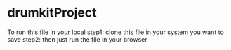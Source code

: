 # drumkitProject
To run this file in your local
step1: clone this file in your system  you want to save 
step2: then just run the file in your browser

